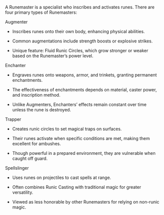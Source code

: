 A Runemaster is a specialist who inscribes and activates runes. There are four primary types of Runemasters:

Augmenter

- Inscribes runes onto their own body, enhancing physical abilities.
    
- Common augmentations include strength boosts or explosive strikes.
    
- Unique feature: Fluid Runic Circles, which grow stronger or weaker based on the Runemaster’s power level.
    

Enchanter

- Engraves runes onto weapons, armor, and trinkets, granting permanent enchantments.
    
- The effectiveness of enchantments depends on material, caster power, and inscription method.
    
- Unlike Augmenters, Enchanters’ effects remain constant over time unless the rune is destroyed.
    

Trapper

- Creates runic circles to set magical traps on surfaces.
    
- Their runes activate when specific conditions are met, making them excellent for ambushes.
    
- Though powerful in a prepared environment, they are vulnerable when caught off guard.
    

Spellslinger

- Uses runes on projectiles to cast spells at range.
    
- Often combines Runic Casting with traditional magic for greater versatility.
    
- Viewed as less honorable by other Runemasters for relying on non-runic magic.
